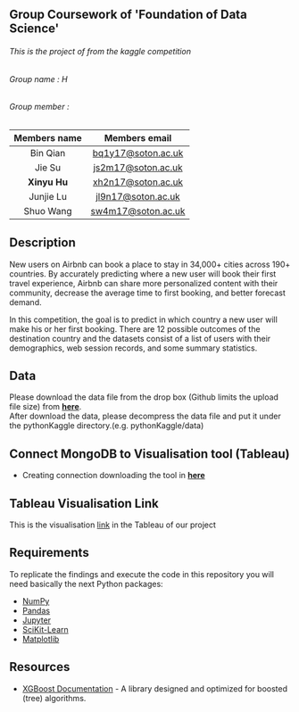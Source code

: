 ## Group Coursework of 'Foundation of Data Science'
###### This is the project of from the kaggle competition
###### Group name : H 
###### Group member    : <br>

|Members name | Members email|
|:------------: | :-------------:|
|Bin Qian     | bq1y17@soton.ac.uk|
|Jie Su       | js2m17@soton.ac.uk|
|**Xinyu Hu**     | xh2n17@soton.ac.uk|
|Junjie Lu    | jl9n17@soton.ac.uk|
|Shuo Wang    | sw4m17@soton.ac.uk|

## Description
New users on Airbnb can book a place to stay in 34,000+ cities across 190+ countries. By accurately predicting where a new user will book their first travel experience, Airbnb can share more personalized content with their community, decrease the average time to first booking, and better forecast demand.<br>


In this competition, the goal is to predict in which country a new user will make his or her first booking. There are 12 possible outcomes of the destination country and the datasets consist of a list of users with their demographics, web session records, and some summary statistics.

## Data
Please download the data file from the drop box (Github limits the upload file size) from **[here](https://www.dropbox.com/s/aecihu4d566su4q/data.zip?dl=0)**.<br>
After download the data, please decompress the data file and put it under the pythonKaggle directory.(e.g. pythonKaggle/data)

## Connect MongoDB to Visualisation tool (Tableau)
* Creating connection
downloading the tool in **[here]()**

## Tableau Visualisation Link
This is the visualisation [link](https://public.tableau.com/views/map3_10/Sheet1?:embed=y&:display_count=yes&publish=yes ) in the Tableau of our project


## Requirements
To replicate the findings and execute the code in this repository you will need basically the next Python packages:<br>
* [NumPy](http://www.numpy.org)
* [Pandas](http://pandas.pydata.org)
* [Jupyter](http://jupyter.org)
* [SciKit-Learn](http://scikit-learn.org/stable/)
* [Matplotlib](http://matplotlib.org)

## Resources
* [XGBoost Documentation](https://xgboost.readthedocs.io/en/latest/) - A library designed and optimized for boosted (tree) algorithms.

